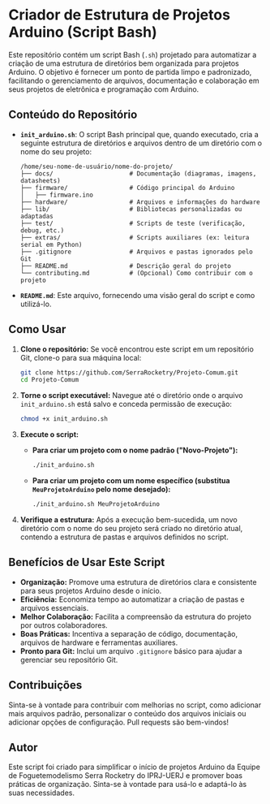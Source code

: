 # Criador de Estrutura de Projetos Arduino (Script Bash)

Este repositório contém um script Bash (`.sh`) projetado para automatizar a criação de uma estrutura de diretórios bem organizada para projetos Arduino. O objetivo é fornecer um ponto de partida limpo e padronizado, facilitando o gerenciamento de arquivos, documentação e colaboração em seus projetos de eletrônica e programação com Arduino.

## Conteúdo do Repositório

* **`init_arduino.sh`**: O script Bash principal que, quando executado, cria a seguinte estrutura de diretórios e arquivos dentro de um diretório com o nome do seu projeto:

    ```
    /home/seu-nome-de-usuário/nome-do-projeto/
    ├── docs/                     # Documentação (diagramas, imagens, datasheets)
    ├── firmware/                 # Código principal do Arduino
    │   ├── firmware.ino
    ├── hardware/                 # Arquivos e informações do hardware
    ├── lib/                      # Bibliotecas personalizadas ou adaptadas
    ├── test/                     # Scripts de teste (verificação, debug, etc.)
    ├── extras/                   # Scripts auxiliares (ex: leitura serial em Python)
    ├── .gitignore                # Arquivos e pastas ignorados pelo Git
    ├── README.md                 # Descrição geral do projeto
    └── contributing.md           # (Opcional) Como contribuir com o projeto
    ```

* **`README.md`**: Este arquivo, fornecendo uma visão geral do script e como utilizá-lo.

## Como Usar

1.  **Clone o repositório:** Se você encontrou este script em um repositório Git, clone-o para sua máquina local:

    ```bash
    git clone https://github.com/SerraRocketry/Projeto-Comum.git
    cd Projeto-Comum
    ```

2.  **Torne o script executável:** Navegue até o diretório onde o arquivo `init_arduino.sh` está salvo e conceda permissão de execução:

    ```bash
    chmod +x init_arduino.sh
    ```

3.  **Execute o script:**

    * **Para criar um projeto com o nome padrão ("Novo-Projeto"):**

        ```bash
        ./init_arduino.sh
        ```

    * **Para criar um projeto com um nome específico (substitua `MeuProjetoArduino` pelo nome desejado):**

        ```bash
        ./init_arduino.sh MeuProjetoArduino
        ```

4.  **Verifique a estrutura:** Após a execução bem-sucedida, um novo diretório com o nome do seu projeto será criado no diretório atual, contendo a estrutura de pastas e arquivos definidos no script.

## Benefícios de Usar Este Script

* **Organização:** Promove uma estrutura de diretórios clara e consistente para seus projetos Arduino desde o início.
* **Eficiência:** Economiza tempo ao automatizar a criação de pastas e arquivos essenciais.
* **Melhor Colaboração:** Facilita a compreensão da estrutura do projeto por outros colaboradores.
* **Boas Práticas:** Incentiva a separação de código, documentação, arquivos de hardware e ferramentas auxiliares.
* **Pronto para Git:** Inclui um arquivo `.gitignore` básico para ajudar a gerenciar seu repositório Git.

## Contribuições

Sinta-se à vontade para contribuir com melhorias no script, como adicionar mais arquivos padrão, personalizar o conteúdo dos arquivos iniciais ou adicionar opções de configuração. Pull requests são bem-vindos!

## Autor

Este script foi criado para simplificar o início de projetos Arduino da Equipe de Foguetemodelismo Serra Rocketry do IPRJ-UERJ e promover boas práticas de organização. Sinta-se à vontade para usá-lo e adaptá-lo às suas necessidades.